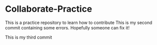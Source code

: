# Collaborate-Practice
This is a practice repository to learn how to contribute
This is my second commit containing some errors. Hopefully someone can fix it!

This is my third commit